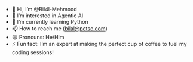 - 👋 Hi, I’m @Bil4l-Mehmood
- 👀 I’m interested in Agentic AI 
- 🌱 I’m currently learning Python
- 📫 How to reach me (bilal@pctsc.com)
- 😄 Pronouns: He/Him
- ⚡ Fun fact: I’m an expert at making the perfect cup of coffee to fuel my coding sessions!

<!---
Bil4l-Mehmood/Bil4l-Mehmood is a ✨ special ✨ repository because its `README.md` (this file) appears on your GitHub profile.
You can click the Preview link to take a look at your changes.
--->
